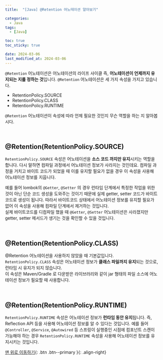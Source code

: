 ```yaml
---
title:  "[Java] @Retention 어노테이션 알아보기" 

categories:
  - Java
tags:
  - [Java]

toc: true
toc_sticky: true

date: 2024-03-06
last_modified_at: 2024-03-06
---
```


`@Retention` 어노테이션은 어노테이션의 라이프 사이클 즉, **어노테이션이 언제까지 유지되는 지를 정하는 것**입니다.
`@Retention` 어노테이션은 세 가지 속성을 가지고 있습니다.   

- RetentionPolicy.SOURCE
- RetentionPolicy.CLASS
- RetentionPolicy.RUNTIME

`@Retention` 어노테이션이 속성에 따라 언제 필요한 것인지 무슨 역할을 하는 지 알아봅시다.

<br/>

## @Retention(RetentionPolicy.SOURCE)

`RetentionPolicy.SOURCE` 속성은 어노테이션을 **소스 코드 까지만 유지**시키는 역할을 합니다.
다시 말하면 컴파일 과정에서 어노테이션 정보가 사라지는 것인데요.
컴파일 과정을 거치고 바이트 코드가 되었을 때 이를 유지할 필요가 없을 경우 이 속성을 사용해 어노테이션 정보를 지웁니다.  
  
예를 들어 lombok의 `@Getter`, `@Setter` 의 경우 런타임 단계에서 특정한 작업을 위한 것이 아닌 단순 코드 생성을 도와주는 것이기 때문에
실제 getter, setter 코드가 바이트코드로 생성이 됩니다.
따라서 바이트코드 상태에서 어노테이션 정보를 유지할 필요가 없어 이 속성을 사용해 컴파일 단계에서 제거하는 것입니다.  
실제 바이트코드를 디컴파일 했을 때 `@Getter`, `@Setter` 어노테이션은 사라졌지만 getter, setter 메서드가 생기는 것을 확인할 수 있을 것입니다.

<br/>

## @Retention(RetentionPolicy.CLASS)

@Retention 어노테이션을 사용하지 않았을 때 기본값입니다.  
`RetentionPolicy.CLASS` 속성은 어노테이션 정보가 **클래스 파일까지 유지**되는 것으로, 런타임 시 유지가 되지 않습니다.  
이 속성은 Maven/Gradle 로 다운받은 라이브러리와 같이 jar 형태의 파일 소스에 어노테이션 정보가 필요할 때 사용합니다.

<br/>

## @Retention(RetentionPolicy.RUNTIME)

`RetentionPolicy.RUNTIME` 속성은 어노테이션 정보가 **런타임 동안 유지**됩니다.
즉, Reflection API 등을 사용해 어노테이션 정보를 알 수 있다는 것입니다.
예를 들어 `@Controller`, `@Service`, `@Autowired` 등 스프링이 실행중인 시점에 컴포넌트 스캔이 가능해야 하는 경우 `RetentionPolicy.RUNTIME` 속성을 사용해 어노테이션 정보를 유지시키는 것입니다.





[맨 위로 이동하기](#){: .btn .btn--primary }{: .align-right}
